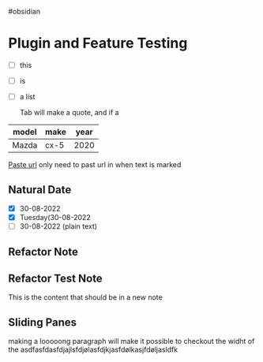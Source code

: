 #obsidian

# Plugin and Feature Testing
- [ ] this
- [ ] is
- [ ] a list

	Tab will make a quote, and if a

| model | make | year |
| ----- | ---- | ---- |
| Mazda | cx-5 | 2020 |

[Paste url](https://hastie.su.domains/ISLR2/ISLRv2_website.pdf)
only need to past url in when text is marked

## Natural Date
- [x] 30-08-2022
- [x] Tuesday(30-08-2022
- [ ] 30-08-2022 (plain text)

## Refactor Note
## Refactor Test Note
This is the content that should be in a new note

## Sliding Panes
making a looooong paragraph will make it possible to checkout the widht of the asdfasfdasfdjajlsfdjølasfdjkjasfdølkasjfdøljasldfk